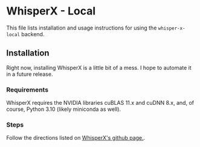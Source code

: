 # WhisperX - Local

This file lists installation and usage instructions for using the `whisper-x-local` backend.

## Installation

Right now, installing WhisperX is a little bit of a mess. I hope to automate it in a future release.

### Requirements

WhisperX requires the NVIDIA libraries cuBLAS 11.x and cuDNN 8.x, and, of course, Python 3.10 (likely miniconda as well).

### Steps

Follow the directions listed on [WhisperX's github page.](https://github.com/m-bain/whisperX/tree/main).

